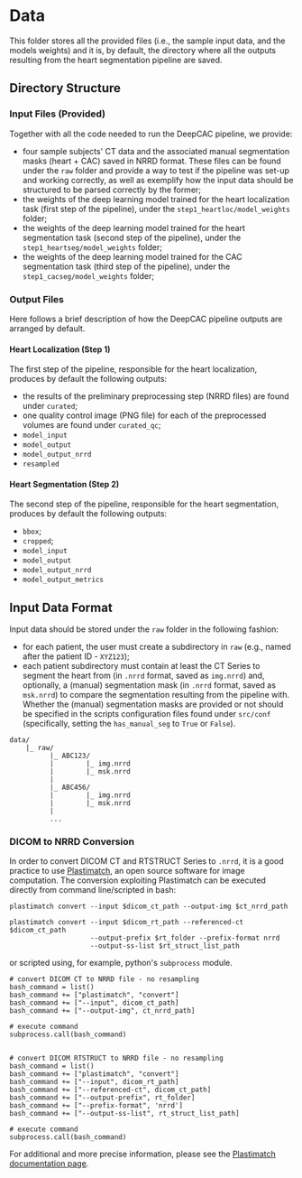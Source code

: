# Data

This folder stores all the provided files (i.e., the sample input data, and the models weights) and it is, by default, the directory where all the outputs resulting from the heart segmentation pipeline are saved.

## Directory Structure

### Input Files (Provided)

Together with all the code needed to run the DeepCAC pipeline, we provide:

* four sample subjects' CT data and the associated manual segmentation masks (heart + CAC) saved in NRRD format. These files can be found under the `raw` folder and provide a way to test if the pipeline was set-up and working correctly, as well as exemplify how the input data should be structured to be parsed correctly by the former;
* the weights of the deep learning model trained for the heart localization task (first step of the pipeline), under the `step1_heartloc/model_weights` folder;
* the weights of the deep learning model trained for the heart segmentation task (second step of the pipeline), under the `step1_heartseg/model_weights` folder;
* the weights of the deep learning model trained for the CAC segmentation task (third step of the pipeline), under the `step1_cacseg/model_weights` folder;

### Output Files

Here follows a brief description of how the DeepCAC pipeline outputs are arranged by default.

#### Heart Localization (Step 1)

The first step of the pipeline, responsible for the heart localization, produces by default the following outputs:

* the results of the preliminary preprocessing step (NRRD files) are found under `curated`;
* one quality control image (PNG file) for each of the preprocessed volumes are found under `curated_qc`;
* `model_input`
* `model_output`
* `model_output_nrrd`
* `resampled`

#### Heart Segmentation (Step 2)

The second step of the pipeline, responsible for the heart segmentation, produces by default the following outputs:

* `bbox`;
* `cropped`;
* `model_input`
* `model_output`
* `model_output_nrrd`
* `model_output_metrics`


## Input Data Format

Input data should be stored under the `raw` folder in the following fashion:

* for each patient, the user must create a subdirectory in `raw` (e.g., named after the patient ID - `XYZ123`);
* each patient subdirectory must contain at least the CT Series to segment the heart from (in `.nrrd` format, saved as `img.nrrd`) and, optionally, a (manual) segmentation mask (in `.nrrd` format, saved as `msk.nrrd`) to compare the segmentation resulting from the pipeline with. Whether the (manual) segmentation masks are provided or not should be specified in the scripts configuration files found under `src/conf` (specifically, setting the `has_manual_seg` to `True` or `False`).

```
data/
    |_ raw/
          |_ ABC123/
          |        |_ img.nrrd
          |        |_ msk.nrrd
          |
          |_ ABC456/
          |        |_ img.nrrd
          |        |_ msk.nrrd
          |
          ...
```

### DICOM to NRRD Conversion

In order to convert DICOM CT and RTSTRUCT Series to `.nrrd`, it is a good practice to use [Plastimatch](https://plastimatch.org), an open source software for image computation. The conversion exploiting Plastimatch can be executed directly from command line/scripted in bash: 

```
plastimatch convert --input $dicom_ct_path --output-img $ct_nrrd_path

plastimatch convert --input $dicom_rt_path --referenced-ct $dicom_ct_path 
                    --output-prefix $rt_folder --prefix-format nrrd
                    --output-ss-list $rt_struct_list_path
```


or scripted using, for example, python's `subprocess` module.

```
# convert DICOM CT to NRRD file - no resampling
bash_command = list()
bash_command += ["plastimatch", "convert"]
bash_command += ["--input", dicom_ct_path]
bash_command += ["--output-img", ct_nrrd_path]
               
# execute command
subprocess.call(bash_command)


# convert DICOM RTSTRUCT to NRRD file - no resampling
bash_command = list()
bash_command += ["plastimatch", "convert"]
bash_command += ["--input", dicom_rt_path]
bash_command += ["--referenced-ct", dicom_ct_path]
bash_command += ["--output-prefix", rt_folder]
bash_command += ["--prefix-format", 'nrrd']
bash_command += ["--output-ss-list", rt_struct_list_path]
  
# execute command
subprocess.call(bash_command)
```

For additional and more precise information, please see the [Plastimatch documentation page](https://plastimatch.org/plastimatch.html#plastimatch-convert).
